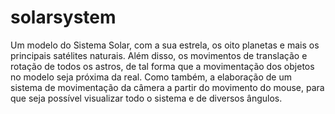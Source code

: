 # solarsystem
Um modelo do Sistema Solar, com a sua estrela, os oito planetas e mais os principais satélites naturais. Além disso, os movimentos de translação e rotação de todos os astros, de tal forma que a movimentação dos objetos no modelo seja próxima da real. Como também, a elaboração de um sistema de movimentação da câmera a partir do movimento do mouse, para que seja possível visualizar todo o sistema e de diversos ângulos.
